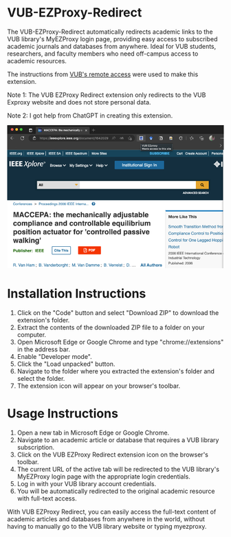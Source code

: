 # VUB-EZProxy-Redirect
The VUB-EZProxy-Redirect automatically redirects academic links to the VUB library's MyEZProxy login page, providing easy access to subscribed academic journals and databases from anywhere. Ideal for VUB students, researchers, and faculty members who need off-campus access to academic resources.

The instructions from [VUB's remote access](https://biblio.vub.ac.be/vlink/HELP/vlinkezproxy_en.htm) were used to make this extension.

Note 1: The VUB EZProxy Redirect extension only redirects to the VUB Exproxy website and does not store personal data. 

Note 2: I got help from ChatGPT in creating this extension.

![VUB EZProxy Redirect Demo](demo.png "VUB EZProxy Redirect Demo")


# Installation Instructions

1. Click on the "Code" button and select "Download ZIP" to download the extension's folder.
2. Extract the contents of the downloaded ZIP file to a folder on your computer.
3. Open Microsoft Edge or Google Chrome and type "chrome://extensions" in the address bar.
4. Enable "Developer mode".
5. Click the "Load unpacked" button.
6. Navigate to the folder where you extracted the extension's folder and select the folder.
7. The extension icon will appear on your browser's toolbar.

# Usage Instructions

1. Open a new tab in Microsoft Edge or Google Chrome.
2. Navigate to an academic article or database that requires a VUB library subscription.
3. Click on the VUB EZProxy Redirect extension icon on the browser's toolbar.
4. The current URL of the active tab will be redirected to the VUB library's MyEZProxy login page with the appropriate login credentials.
5. Log in with your VUB library account credentials.
6. You will be automatically redirected to the original academic resource with full-text access.

With VUB EZProxy Redirect, you can easily access the full-text content of academic articles and databases from anywhere in the world, without having to manually go to the VUB library website or typing myezproxy.
